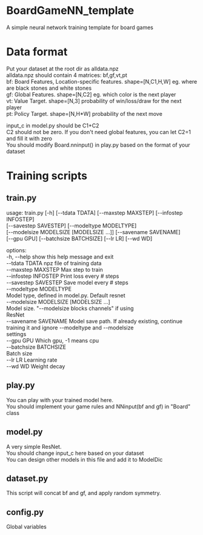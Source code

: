 # BoardGameNN_template
A simple neural network training template for board games   
   
# Data format
Put your dataset at the root dir as alldata.npz   
alldata.npz should contain 4 matrices: bf,gf,vt,pt   
bf: Board Features, Location-specific features. shape=[N,C1,H,W] eg. where are black stones and white stones   
gf: Global Features. shape=[N,C2] eg. which color is the next player   
vt: Value Target. shape=[N,3]  probability of win/loss/draw for the next player   
pt: Policy Target. shape=[N,H*W]  probability of the next move   
   
input_c in model.py should be C1+C2   
C2 should not be zero. If you don't need global features, you can let C2=1 and fill it with zero   
You should modify Board.nninput() in play.py based on the format of your dataset   
   
# Training scripts
## train.py
usage: train.py [-h] [--tdata TDATA] [--maxstep MAXSTEP] [--infostep INFOSTEP]   
                [--savestep SAVESTEP] [--modeltype MODELTYPE]   
                [--modelsize MODELSIZE [MODELSIZE ...]] [--savename SAVENAME]   
                [--gpu GPU] [--batchsize BATCHSIZE] [--lr LR] [--wd WD]   
   
options:   
  -h, --help            show this help message and exit   
  --tdata TDATA         npz file of training data   
  --maxstep MAXSTEP     Max step to train   
  --infostep INFOSTEP   Print loss every # steps   
  --savestep SAVESTEP   Save model every # steps   
  --modeltype MODELTYPE   
                        Model type, defined in model.py. Default resnet   
  --modelsize MODELSIZE [MODELSIZE ...]   
                        Model size. "--modelsize blocks channels" if using   
                        ResNet   
  --savename SAVENAME   Model save path. If already existing, continue   
                        training it and ignore --modeltype and --modelsize   
                        settings   
  --gpu GPU             Which gpu, -1 means cpu   
  --batchsize BATCHSIZE   
                        Batch size   
  --lr LR               Learning rate   
  --wd WD               Weight decay   
## play.py   
You can play with your trained model here.   
You should implement your game rules and NNinput(bf and gf) in "Board" class   
## model.py
A very simple ResNet.    
You should change input_c here based on your dataset    
You can design other models in this file and add it to ModelDic
## dataset.py
This script will concat bf and gf, and apply random symmetry.   
## config.py
Global variables

